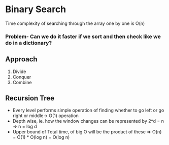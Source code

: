 # Binary Search

Time complexity of searching through the array one by one is O(n)

### Problem- Can we do it faster if we sort and then check like we do in a dictionary?

## Approach

1. Divide
2. Conquer
3. Combine

## Recursion Tree

- Every level performs simple operation of finding whether to go left or go right or middle→ O(1) operation
- Depth wise, ie. how the window changes can be represented  by 2^d = n  ⇒ n = log d
- Upper bound of Total time, of big O will be the product of these ⇒ O(n) = O(1) * O(log n) = O(log n)

